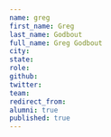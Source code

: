 ```yaml
---
name: greg
first_name: Greg
last_name: Godbout
full_name: Greg Godbout
city: 
state: 
role: 
github: 
twitter: 
team: 
redirect_from: 
alumni: true
published: true
---
```


